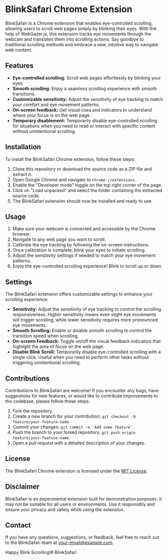 # BlinkSafari Chrome Extension

BlinkSafari is a Chrome extension that enables eye-controlled scrolling, allowing users to scroll web pages simply by blinking their eyes. With the help of WebGazer.js, this extension tracks eye movements through the webcam and translates them into scrolling actions. Say goodbye to traditional scrolling methods and embrace a new, intuitive way to navigate web content.

## Features

- **Eye-controlled scrolling:** Scroll web pages effortlessly by blinking your eyes.
- **Smooth scrolling:** Enjoy a seamless scrolling experience with smooth transitions.
- **Customizable sensitivity:** Adjust the sensitivity of eye tracking to match your comfort and eye movement patterns.
- **On-screen feedback:** Get visual cues and indicators to understand where your focus is on the web page.
- **Temporary disablement:** Temporarily disable eye-controlled scrolling for situations when you need to read or interact with specific content without unintentional scrolling.

## Installation

To install the BlinkSafari Chrome extension, follow these steps:

1. Clone this repository or download the source code as a ZIP file and extract it.
2. Open Google Chrome and navigate to `chrome://extensions`.
3. Enable the "Developer mode" toggle on the top right corner of the page.
4. Click on "Load unpacked" and select the folder containing the extracted source code.
5. The BlinkSafari extension should now be installed and ready to use.

## Usage

1. Make sure your webcam is connected and accessible by the Chrome browser.
2. Navigate to any web page you want to scroll.
3. Calibrate the eye tracking by following the on-screen instructions.
4. Once calibration is complete, blink your eyes to initiate scrolling.
5. Adjust the sensitivity settings if needed to match your eye movement patterns.
6. Enjoy the eye-controlled scrolling experience! Blink to scroll up or down.

## Settings

The BlinkSafari extension offers customizable settings to enhance your scrolling experience:

- **Sensitivity:** Adjust the sensitivity of eye tracking to control the scrolling responsiveness. Higher sensitivity means even slight eye movements will trigger scrolling, while lower sensitivity requires more pronounced eye movements.
- **Smooth Scrolling:** Enable or disable smooth scrolling to control the transition speed when scrolling.
- **On-screen Feedback:** Toggle on/off the visual feedback indicators that highlight the area of focus on the web page.
- **Disable Blink Scroll:** Temporarily disable eye-controlled scrolling with a single click. Useful when you need to perform other tasks without triggering unintentional scrolling.

## Contributions

Contributions to BlinkSafari are welcome! If you encounter any bugs, have suggestions for new features, or would like to contribute improvements to the codebase, please follow these steps:

1. Fork the repository.
2. Create a new branch for your contribution: `git checkout -b feature/your-feature-name`.
3. Commit your changes: `git commit -m 'Add some feature'`.
4. Push the branch to your forked repository: `git push origin feature/your-feature-name`.
5. Open a pull request with a detailed description of your changes.

## License

The BlinkSafari Chrome extension is licensed under the [MIT License](LICENSE).

## Disclaimer

BlinkSafari is an experimental extension built for demonstration purposes. It may not be suitable for all users or environments. Use it responsibly and ensure your privacy and safety while using the extension.

## Contact

If you have any questions, suggestions, or feedback, feel free to reach out to the BlinkSafari team at [your-email@example.com](mailto:your-email@example.com).

Happy Blink Scrolling!#   B l i n k S a f a r i  
 